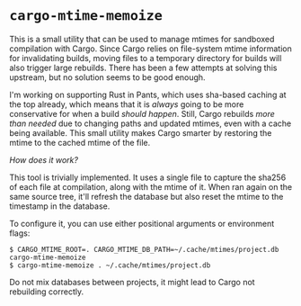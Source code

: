 # `cargo-mtime-memoize`

This is a small utility that can be used to manage mtimes for
sandboxed compilation with Cargo. Since Cargo relies on file-system
mtime information for invalidating builds, moving files to a temporary
directory for builds will also trigger large rebuilds. There has been
a few attempts at solving this upstream, but no solution seems to be
good enough.

I'm working on supporting Rust in Pants, which uses sha-based caching
at the top already, which means that it is *always* going to be more
conservative for when a build *should happen*. Still, Cargo rebuilds
*more than needed* due to changing paths and updated mtimes, even with
a cache being available. This small utility makes Cargo smarter by
restoring the mtime to the cached mtime of the file.

*How does it work?*

This tool is trivially implemented. It uses a single file to capture
the sha256 of each file at compilation, along with the mtime of
it. When ran again on the same source tree, it'll refresh the database
but also reset the mtime to the timestamp in the database.

To configure it, you can use either positional arguments or environment flags:

``` shellsession
$ CARGO_MTIME_ROOT=. CARGO_MTIME_DB_PATH=~/.cache/mtimes/project.db cargo-mtime-memoize
$ cargo-mtime-memoize . ~/.cache/mtimes/project.db
```

Do not mix databases between projects, it might lead to Cargo not rebuilding correctly.
